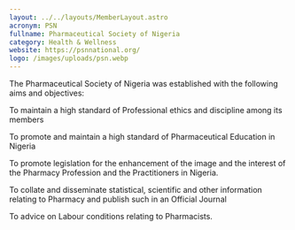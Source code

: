 ```yaml
---
layout: ../../layouts/MemberLayout.astro
acronym: PSN
fullname: Pharmaceutical Society of Nigeria
category: Health & Wellness
website: https://psnnational.org/
logo: /images/uploads/psn.webp
---
```

The Pharmaceutical Society of Nigeria was established with the following aims and objectives:

To maintain a high standard of Professional ethics and discipline among its members





To promote and maintain a high standard of Pharmaceutical Education in Nigeria





To promote legislation for the enhancement of the image and the interest of the Pharmacy Profession and the Practitioners in Nigeria.





To collate and disseminate statistical, scientific and other information relating to Pharmacy and publish such in an Official Journal





To advice on Labour conditions relating to Pharmacists.




